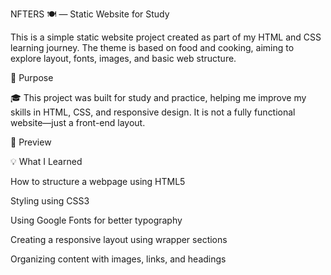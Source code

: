 NFTERS 🍽️ — Static Website for Study

This is a simple static website project created as part of my HTML and CSS learning journey. 
The theme is based on food and cooking, aiming to explore layout, fonts, images, and basic web structure.

📖 Purpose

🎓 This project was built for study and practice, helping me improve my skills in HTML, CSS, and responsive design. 
It is not a fully functional website—just a front-end layout.

📸 Preview


💡 What I Learned

How to structure a webpage using HTML5

Styling using CSS3

Using Google Fonts for better typography

Creating a responsive layout using wrapper sections

Organizing content with images, links, and headings
